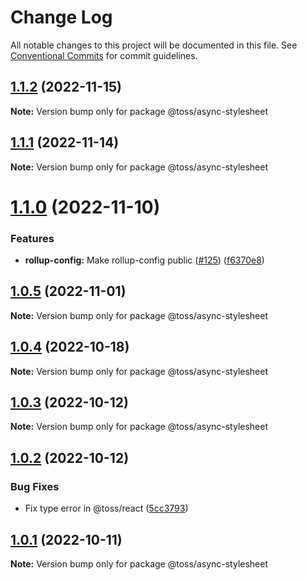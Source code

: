 # Change Log

All notable changes to this project will be documented in this file.
See [Conventional Commits](https://conventionalcommits.org) for commit guidelines.

## [1.1.2](https://github.com/toss/slash/compare/@toss/async-stylesheet@1.1.1...@toss/async-stylesheet@1.1.2) (2022-11-15)

**Note:** Version bump only for package @toss/async-stylesheet





## [1.1.1](https://github.com/toss/slash/compare/@toss/async-stylesheet@1.1.0...@toss/async-stylesheet@1.1.1) (2022-11-14)

**Note:** Version bump only for package @toss/async-stylesheet





# [1.1.0](https://github.com/toss/slash/compare/@toss/async-stylesheet@1.0.5...@toss/async-stylesheet@1.1.0) (2022-11-10)


### Features

* **rollup-config:** Make rollup-config public ([#125](https://github.com/toss/slash/issues/125)) ([f6370e8](https://github.com/toss/slash/commit/f6370e8c4b0fa926e923b518c26b7071ee0e53da))





## [1.0.5](https://github.com/toss/slash/compare/@toss/async-stylesheet@1.0.4...@toss/async-stylesheet@1.0.5) (2022-11-01)

**Note:** Version bump only for package @toss/async-stylesheet





## [1.0.4](https://github.com/toss/slash/compare/@toss/async-stylesheet@1.0.3...@toss/async-stylesheet@1.0.4) (2022-10-18)

**Note:** Version bump only for package @toss/async-stylesheet





## [1.0.3](https://github.com/toss/slash/compare/@toss/async-stylesheet@1.0.2...@toss/async-stylesheet@1.0.3) (2022-10-12)

**Note:** Version bump only for package @toss/async-stylesheet





## [1.0.2](https://github.com/toss/slash/compare/@toss/async-stylesheet@1.0.1...@toss/async-stylesheet@1.0.2) (2022-10-12)


### Bug Fixes

* Fix type error in @toss/react ([5cc3793](https://github.com/toss/slash/commit/5cc37936e8739204f32f9f50ee61570b758343f8))





## [1.0.1](https://github.com/toss/slash/compare/@toss/async-stylesheet@1.0.0...@toss/async-stylesheet@1.0.1) (2022-10-11)

**Note:** Version bump only for package @toss/async-stylesheet
